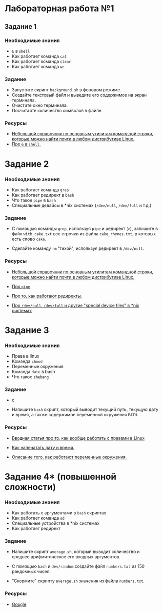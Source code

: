 # Лабораторная работа №1

## Задание 1

### Необходимые знания

* `&` в `shell`
* Как работает команда `cat`
* Как работает команда `clear`
* Как работает команда `wc`

### Задание

* Запустите скрипт `background.sh` в фоновом режиме.
* Создайте текстовый файл и выведите его содержимое на экран терминала.
* Очистите окно терминала.
* Посчитайте количество символов в файле.


### Ресурсы

* [Небольшой справочник по основным утилитам командной строки, которые можно найти почти в любом дистрибутиве Linux.](https://searchdatacenter.techtarget.com/tutorial/77-Linux-commands-and-utilities-youll-actually-use)
* [Про `&` в `shell`.](https://stackoverflow.com/questions/13338870/what-does-at-the-end-of-a-linux-command-mean)

# Задание 2

### Необходимые знания

* Как работает команда `grep`
* Как работает редирект в `bash`
* Что такое `pipe` в `bash`
* Специальные девайсы в *nix системах (`/dev/null`, `/dev/full` и т.д.)

### Задание

* С помощью команды `grep`, используя `pipe` и редирект (`>`), запишите в файл `with_cake.txt` все строчки из файла `cake_rhymes.txt`, в которых есть слово `cake`.

* Сделайте команду `rm` "тихой", используя редирект в `/dev/null`.

### Ресурсы

* [Небольшой справочник по основным утилитам командной строки, которые можно найти почти в любом дистрибутиве Linux.](https://searchdatacenter.techtarget.com/tutorial/77-Linux-commands-and-utilities-youll-actually-use)

* [Про `pipe`](https://www.geeksforgeeks.org/piping-in-unix-or-linux/)

* [Про то, как работают редиректы.](http://wiki.bash-hackers.org/howto/redirection_tutorial)

* [Про `/dev/null`, `/dev/full` и другие "special device files" в *nix системах](https://en.wikipedia.org/wiki/Device_file#Pseudo-devices)

# Задание 3

### Необходимые знания

* Права в linux
* Команда `chmod`
* Переменные окружения
* Команда `date` в bash
* Что такое `shebang`

### Задание

* c

* Напишите `bash` скрипт, который выводит текущий путь, текущую дату и время, а также содержимое переменной окружения `PATH`.

### Ресурсы

* [Вводная статья про то, как вообще работать с правами в Linux](https://www.linux.com/learn/understanding-linux-file-permissions)

* [Как напечатать дату и время.](https://unix.stackexchange.com/questions/85982/date-time-in-linux-bash)

* [Описание того, как работают переменные окружения.](https://www.digitalocean.com/community/tutorials/how-to-read-and-set-environmental-and-shell-variables-on-a-linux-vps)

# Задание 4\* (повышенной сложности)

### Необходимые знания

* Как работать с аргументами в `bash` скриптах
* Как работает команда `od`
* Специальные устройства в *nix системах
* Как работает редирект

### Задание

* Напишите скрипт `average.sh`, который выводит количество и среднее арифмитическое его входных аргументов.

* С помощью `bash` и `dev/random` создайте файл `numbers.txt` из 150 рандомных чисел.

* "Скормите" скрипту `average.sh` значения из файла `numbers.txt`.

### Ресурсы

* [Google](https://www.google.com)
